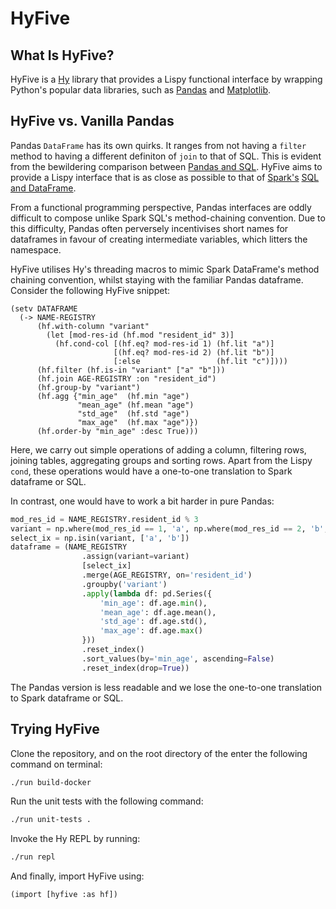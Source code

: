 # HyFive

## What Is HyFive?

HyFive is a [Hy](https://github.com/hylang/hy) library that provides a Lispy functional interface by wrapping Python's popular data libraries, such as [Pandas](https://pandas.pydata.org/) and [Matplotlib](https://matplotlib.org).

## HyFive vs. Vanilla Pandas

Pandas `DataFrame` has its own quirks. It ranges from not having a `filter` method to having a different definiton of `join` to that of SQL. This is evident from the bewildering comparison between [Pandas and SQL](https://pandas.pydata.org/pandas-docs/stable/getting_started/comparison/comparison_with_sql.html). HyFive aims to provide a Lispy interface that is as close as possible to that of [Spark's](https://spark.apache.org/) [SQL and DataFrame](https://spark.apache.org/docs/latest/sql-programming-guide.html).

From a functional programming perspective, Pandas interfaces are oddly difficult to compose unlike Spark SQL's method-chaining convention. Due to this difficulty, Pandas often perversely incentivises short names for dataframes in favour of creating intermediate variables, which litters the namespace.

HyFive utilises Hy's threading macros to mimic Spark DataFrame's method chaining convention, whilst staying with the familiar Pandas dataframe. Consider the following HyFive snippet:

```hy
(setv DATAFRAME
  (-> NAME-REGISTRY
      (hf.with-column "variant"
        (let [mod-res-id (hf.mod "resident_id" 3)]
          (hf.cond-col [(hf.eq? mod-res-id 1) (hf.lit "a")]
                       [(hf.eq? mod-res-id 2) (hf.lit "b")]
                       [:else                 (hf.lit "c")])))
      (hf.filter (hf.is-in "variant" ["a" "b"]))
      (hf.join AGE-REGISTRY :on "resident_id")
      (hf.group-by "variant")
      (hf.agg {"min_age"  (hf.min "age")
               "mean_age" (hf.mean "age")
               "std_age"  (hf.std "age")
               "max_age"  (hf.max "age")})
      (hf.order-by "min_age" :desc True)))
```

Here, we carry out simple operations of adding a column, filtering rows, joining tables, aggregating groups and sorting rows. Apart from the Lispy `cond`, these operations would have a one-to-one translation to Spark dataframe or SQL.

In contrast, one would have to work a bit harder in pure Pandas:

```python
mod_res_id = NAME_REGISTRY.resident_id % 3
variant = np.where(mod_res_id == 1, 'a', np.where(mod_res_id == 2, 'b', 'c'))
select_ix = np.isin(variant, ['a', 'b'])
dataframe = (NAME_REGISTRY
                .assign(variant=variant)
                [select_ix]
                .merge(AGE_REGISTRY, on='resident_id')
                .groupby('variant')
                .apply(lambda df: pd.Series({
                    'min_age': df.age.min(),
                    'mean_age': df.age.mean(),
                    'std_age': df.age.std(),
                    'max_age': df.age.max()
                }))
                .reset_index()
                .sort_values(by='min_age', ascending=False)
                .reset_index(drop=True))
```

The Pandas version is less readable and we lose the one-to-one translation to Spark dataframe or SQL.

## Trying HyFive

Clone the repository, and on the root directory of the enter the following command on terminal:

```bash
./run build-docker
```

Run the unit tests with the following command:

```bash
./run unit-tests .
````

Invoke the Hy REPL by running:

```bash
./run repl
```

And finally, import HyFive using:

```hy
(import [hyfive :as hf])
```
